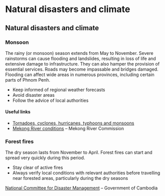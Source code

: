 # Natural disasters and climate

## Natural disasters and climate

### Monsoon

The rainy (or monsoon) season extends from May to November. Severe rainstorms can cause flooding and landslides, resulting in loss of life and extensive damage to infrastructure. They can also hamper the provision of essential services. Roads may become impassable and bridges damaged. Flooding can affect wide areas in numerous provinces, including certain parts of Phnom Penh.

* Keep informed of regional weather forecasts
* Avoid disaster areas
* Follow the advice of local authorities

#### Useful links

* [Tornadoes, cyclones, hurricanes, typhoons and monsoons](https://travel.gc.ca/travelling/health-safety/hurricanes-typhoons-cyclones-monsoons)
* [Mekong River conditions](http://ffw.mrcmekong.org/) – Mekong River Commission

### Forest fires

The dry season lasts from November to April. Forest fires can start and spread very quickly during this period.

* Stay clear of active fires
* Always verify local conditions with relevant authorities before travelling near forested areas, particularly during the dry seasons

[National Committee for Disaster Management](http://www.ncdm.gov.kh/) – Government of Cambodia